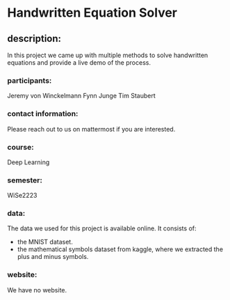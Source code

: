 # Handwritten Equation Solver

## description:
In this project we came up with multiple methods to solve handwritten equations and provide a live demo of the process.

### participants:
Jeremy von Winckelmann
Fynn Junge
Tim Staubert

### contact information:
Please reach out to us on mattermost if you are interested.

### course:
Deep Learning

### semester:
WiSe2223

### data:
The data we used for this project is available online. It consists of:
- the MNIST dataset.
- the mathematical symbols dataset from kaggle, where we extracted the plus and minus symbols.

### website:
We have no website.
